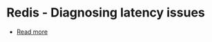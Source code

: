 # Redis - Diagnosing latency issues
- [Read more](https://redis.io/docs/management/optimization/latency/#latency-baseline)